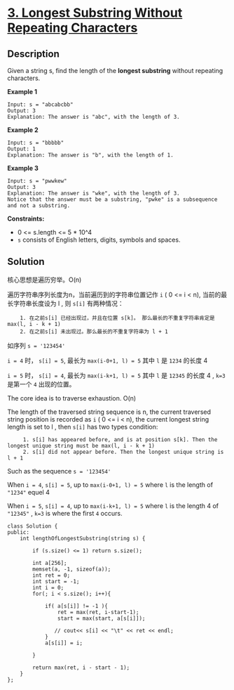 # [3. Longest Substring Without Repeating Characters](https://leetcode.com/problems/longest-substring-without-repeating-characters/ )

## Description
Given a string s, find the length of the **longest substring** without repeating characters.



**Example 1**
```
Input: s = "abcabcbb"
Output: 3
Explanation: The answer is "abc", with the length of 3.
```

**Example 2**
```
Input: s = "bbbbb"
Output: 1
Explanation: The answer is "b", with the length of 1.
```

**Example 3**
```
Input: s = "pwwkew"
Output: 3
Explanation: The answer is "wke", with the length of 3.
Notice that the answer must be a substring, "pwke" is a subsequence and not a substring.
```


**Constraints:**

- 0 <= s.length <= 5 * 10^4
- `s` consists of English letters, digits, symbols and spaces.


## Solution

核心思想是遍历穷举。O(n)

遍历字符串序列长度为n，当前遍历到的字符串位置记作 `i` ( 0 <= i < n), 当前的最长字符串长度设为 l , 则 `s[i]` 有两种情况：
        
        1. 在之前s[i] 已经出现过，并且在位置 s[k]。 那么最长的不重复字符串肯定是 max(l, i - k + 1) 
        2. 在之前s[i] 未出现过。那么最长的不重复字符串为 l + 1

如序列  `s = '123454'` 

`i = 4` 时， `s[i] = 5`, 最长为 `max(i-0+1, l) = 5` 其中 `l` 是 `1234` 的长度 4

`i = 5` 时， `s[i] = 4`, 最长为 `max(i-k+1, l) = 5` 其中 `l` 是 `12345` 的长度 4 , `k=3` 是第一个 `4` 出现的位置。



The core idea is to traverse exhaustion. O(n)

The length of the traversed string sequence is n, the current traversed string position is recorded as `i` ( 0 <= i < n), the current longest string length is set to l , then `s[i]` has two types condition:
        
         1. s[i] has appeared before, and is at position s[k]. Then the longest unique string must be max(l, i - k + 1)
         2. s[i] did not appear before. Then the longest unique string is l + 1

Such as the sequence `s = '123454'`

When `i = 4`, `s[i] = 5`, up to `max(i-0+1, l) = 5` where `l` is the length of `"1234"` equel 4

When `i = 5`, `s[i] = 4`, up to `max(i-k+1, l) = 5` where `l` is the length 4 of `"12345"` , `k=3` is where the first `4` occurs.

```
class Solution {
public:
    int lengthOfLongestSubstring(string s) {
        
        if (s.size() <= 1) return s.size();
        
        int a[256];
        memset(a, -1, sizeof(a));
        int ret = 0;
        int start = -1;
        int i = 0;
        for(; i < s.size(); i++){
        
            if( a[s[i]] != -1 ){
                ret = max(ret, i-start-1);
                start = max(start, a[s[i]]);

               // cout<< s[i] << "\t" << ret << endl;
            }
            a[s[i]] = i;
 
        }
        
        return max(ret, i - start - 1);
    }
};
```









